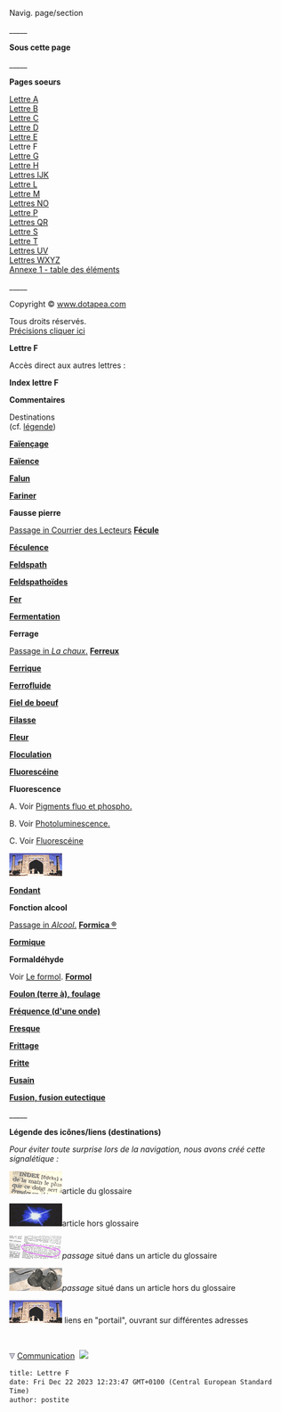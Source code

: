 Navig. page/section


\_\_\_\_\_

**Sous cette page**

\_\_\_\_\_

**Pages soeurs**

[Lettre A](a.html)  
[Lettre B](b.html)  
[Lettre C](c.html)  
[Lettre D](d.html)  
[Lettre E](e.html)  
Lettre F  
[Lettre G](g.html)  
[Lettre H](h.html)  
[Lettres IJK](ijk.html)  
[Lettre L](l.html)  
[Lettre M](m.html)  
[Lettres NO](no.html)  
[Lettre P](p.html)  
[Lettres QR](qr.html)  
[Lettre S](s.html)  
[Lettre T](t.html)  
[Lettres UV](uv.html)  
[Lettres WXYZ](wxyz.html)  
[Annexe 1 - table des éléments](annexe1.html)

\_\_\_\_\_

Copyright © www.dotapea.com

Tous droits réservés.  
[Précisions cliquer ici](droitscopie.html)

**Lettre F**

Accès direct aux autres lettres :

**Index lettre F**

**Commentaires**

Destinations  
(cf. [légende](f.html#legendeicones))



**[Faïençage](faiencage.html)**

**[Faïence](faience.html)**

**[Falun](falun.html)**

**[Fariner](fariner.html)**

**Fausse pierre**

[Passage in Courrier des Lecteurs](courrierdeslecteurs2009c050.html#faussepierre)
**[Fécule](fecule.html)**

**[Féculence](feculence.html)**

**[Feldspath](feldspath.html)**

**[Feldspathoïdes](feldspathoide.html)**

**[Fer](fer.html)**

**[Fermentation](fermentation.html)**

**Ferrage**

[Passage in _La chaux_.](chaux.html#ferrage)
**[Ferreux](ferreux.html)**

**[Ferrique](ferrique.html)**

**[Ferrofluide](ferrofluides.html)**

**[Fiel de boeuf](fieldeboeuf.html)**

**[Filasse](filasse.html)**

**[Fleur](fleur.html)**

**[Floculation](floculation.html)**

**[Fluorescéine](fluoresceine.html)**

**Fluorescence**

A. Voir [Pigments fluo et phospho.](phosphofluo.html)

B. Voir [Photoluminescence.](photoluminescence.html)

C. Voir [Fluorescéine](fluoresceine.html)

![](images/lienportail.gif)

**[Fondant](fondant.html)**

**Fonction alcool**

[Passage in _Alcool_.](alcool.html#fonctionsalcool)
**[Formica ®](formica.html)**

**[Formique](formique.html)**

**Formaldéhyde**

Voir [Le formol](formol.html).
**[Formol](formol.html)**

**[Foulon (terre à), foulage](foulon.html)**

**[Fréquence (d'une onde)](onde.html#frequence)**

**[Fresque](fresquegloss.html)**

**[Frittage](frittage.html)**

**[Fritte](fritte.html)**

**[Fusain](fusain2.html)**

**[Fusion, fusion eutectique](fusion.html)**

\_\_\_\_\_

**Légende des icônes/liens (destinations)**

_Pour éviter toute surprise lors de la navigation, nous avons créé cette signalétique :_

![](images/lienpagegloss.gif)article du glossaire

![](images/lienarticle.gif)article hors glossaire

![](images/lienpassagegloss.gif)_passage_ situé dans un article du glossaire

![](images/lienpassagearticle.gif)_passage_ situé dans un article hors du glossaire

 ![](images/lienportail.gif) liens en "portail", ouvrant sur différentes adresses

 ![](images/transparent122x1.gif)

![](images/flechebas.gif) [Communication](http://www.artrealite.com/annonceurs.htm) 
![](https://cbonvin.fr/sites/regie.artrealite.com/visuels/campagne2.png)
```
title: Lettre F
date: Fri Dec 22 2023 12:23:47 GMT+0100 (Central European Standard Time)
author: postite
```
